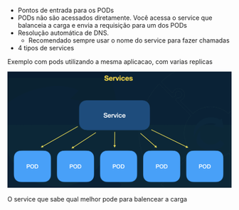 - Pontos de entrada para os PODs
- PODs não são acessados diretamente. Você acessa o service que balanceia a carga e envia a requisição para um dos PODs
- Resolução automática de DNS.
    - Recomendado sempre usar o nome do service para fazer chamadas
- 4 tipos de services


Exemplo com pods utilizando a mesma aplicacao, com varias replicas

![alt text](image.png)

O service que sabe qual melhor pode para balencear a carga